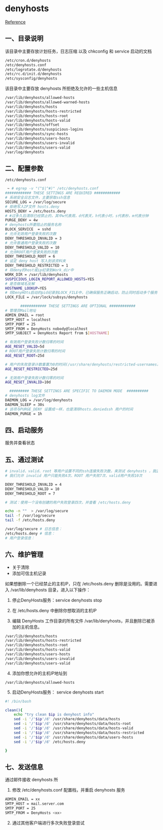 # denyhosts

[Reference](https://pypi.org/project/DenyHosts/)

## 一、目录说明

该目录中主要存放计划任务，日志压缩 以及 chkconfig 和 service 启动的文档 

```bash
/etc/cron.d/denyhosts 
/etc/denyhosts.conf 
/etc/logrotate.d/denyhosts 
/etc/rc.d/init.d/denyhosts 
/etc/sysconfig/denyhosts 
```



该目录中主要存放 denyhosts 所拒绝及允许的一些主机信息 

```bash
/var/lib/denyhosts/allowed-hosts 
/var/lib/denyhosts/allowed-warned-hosts 
/var/lib/denyhosts/hosts 
/var/lib/denyhosts/hosts-restricted 
/var/lib/denyhosts/hosts-root 
/var/lib/denyhosts/hosts-valid 
/var/lib/denyhosts/offset 
/var/lib/denyhosts/suspicious-logins 
/var/lib/denyhosts/sync-hosts 
/var/lib/denyhosts/users-hosts 
/var/lib/denyhosts/users-invalid 
/var/lib/denyhosts/users-valid 
/var/log/denyhosts 
```



## 二、配置参数 

`/etc/denyhosts.conf`

```bash
 ~ # egrep -v "(^$|^#)" /etc/denyhosts.conf 
############ THESE SETTINGS ARE REQUIRED ############ 
# 系统安全日志文件，主要获取ssh信息 
SECURE_LOG = /var/log/secure 
# 拒绝写入IP文件 hosts.deny 
HOSTS_DENY = /etc/hosts.deny 
# #过多久后清除已经禁止的，其中w代表周，d代表天，h代表小时，s代表秒，m代表分钟 
PURGE_DENY = 4w 
# denyhosts所要阻止的服务名称 
BLOCK_SERVICE  = sshd 
# 允许无效用户登录失败的次数 
DENY_THRESHOLD_INVALID = 3 
# 允许普通用户登录失败的次数 
DENY_THRESHOLD_VALID = 10 
# 允许ROOT用户登录失败的次数 
DENY_THRESHOLD_ROOT = 6 
# 设定 deny host 写入到该资料夹 
DENY_THRESHOLD_RESTRICTED = 1 
# 将deny的host或ip纪录到Work_dir中 
WORK_DIR = /var/lib/denyhosts 
SUSPICIOUS_LOGIN_REPORT_ALLOWED_HOSTS=YES 
# 是否做域名反解 
HOSTNAME_LOOKUP=YES 
# 将DenyHOts启动的pid纪录到LOCK_FILE中，已确保服务正确启动，防止同时启动多个服务 
LOCK_FILE = /var/lock/subsys/denyhosts 

       ############ THESE SETTINGS ARE OPTIONAL ############ 
# 管理员Mail地址 
ADMIN_EMAIL = root 
SMTP_HOST = localhost 
SMTP_PORT = 25 
SMTP_FROM = DenyHosts nobody@localhost 
SMTP_SUBJECT = DenyHosts Report from $[HOSTNAME] 

# 有效用户登录失败计数归零的时间 
AGE_RESET_VALID=5d 
# ROOT用户登录失败计数归零的时间 
AGE_RESET_ROOT=25d 

# 用户的失败登录计数重置为0的时间(/usr/share/denyhosts/restricted-usernames) 
AGE_RESET_RESTRICTED=25d 

# 无效用户登录失败计数归零的时间 
AGE_RESET_INVALID=10d 

  ######### THESE SETTINGS ARE SPECIFIC TO DAEMON MODE  ########## 
# denyhosts log文件 
DAEMON_LOG = /var/log/denyhosts 
DAEMON_SLEEP = 30s 
# 该项与PURGE_DENY 设置成一样，也是清除hosts.deniedssh 用户的时间 
DAEMON_PURGE = 1h 
```





## 四、启动服务

服务并查看状态 

## 五、通过测试

 ```bash
 # invalid、valid、root 等用户设置不同的ssh连接失败次数，来测试 denyhosts ，我这边只测试使用系统中不存在的用户进行失败登录尝试~ 
 # 我们允许 invalid 用户只能失败4次、ROOT 用户失败7次、valid用户失败10次 
 
 DENY_THRESHOLD_INVALID = 4 
 DENY_THRESHOLD_VALID = 10 
 DENY_THRESHOLD_ROOT = 7 
 
 # 测试：使用一个没有创建的用户失败登录四次，并查看 /etc/hosts.deny 
 
 echo -n ""  > /var/log/secure 
 tail -f /var/log/secure 
 tail -f /etc/hosts.deny 
 
 /var/log/secure # 日志信息： 
 /etc/hosts.deny # 信息： 
 # 用户登录信息： 
 ```



## 六、维护管理

- 关于清除
- 添加可信主机记录 

如果想删除一个已经禁止的主机IP，只在 /etc/hosts.deny 删除是没用的。需要进入 /var/lib/denyhosts 目录，进入以下操作： 

1. 停止DenyHosts服务：service denyhosts stop 

2. 在 /etc/hosts.deny 中删除你想取消的主机IP 

3. 编辑 DenyHosts 工作目录的所有文件 /var/lib/denyhosts，并且删除已被添加的主机信息。 

```bash
/var/lib/denyhosts/hosts 
/var/lib/denyhosts/hosts-restricted 
/var/lib/denyhosts/hosts-root 
/var/lib/denyhosts/hosts-valid 
/var/lib/denyhosts/users-hosts 
/var/lib/denyhosts/users-invalid 
/var/lib/denyhosts/users-valid 
```



4. 添加你想允许的主机IP地址到 

`/var/lib/denyhosts/allowed-hosts `

5. 启动DenyHosts服务： service denyhosts start 

```bash
#! /bin/bash

clean(){
    echo "try clean $ip is denyhost info"    
    sed -i '/'$ip'/d' /usr/share/denyhosts/data/hosts
    sed -i '/'$ip'/d' /usr/share/denyhosts/data/hosts-root
    sed -i '/'$ip'/d' /usr/share/denyhosts/data/hosts-valid
    sed -i '/'$ip'/d' /usr/share/denyhosts/data/hosts-restricted
    sed -i '/'$ip'/d' /usr/share/denyhosts/data/users-hosts
    sed -i '/'$ip'/d' /etc/hosts.deny

}
```



## 七、发送信息 

通过邮件接收 denyhosts 所

1. 修改 /etc/denyhosts.conf 配置档，并重启 denyhosts 服务 

```bash
ADMIN_EMAIL = xx 
SMTP_HOST = mail.server.com 
SMTP_PORT = 25 
SMTP_FROM = DenyHosts <xx>
```

2. 通过其他客户端进行多次失败登录尝试 